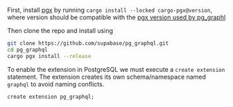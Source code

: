 First, install [pgx](https://github.com/tcdi/pgx) by running `cargo install --locked cargo-pgx@version`, where version should be compatible with the [pgx version used by pg_graphl](https://github.com/supabase/pg_graphql/blob/master/Cargo.toml#L16)

Then clone the repo and install using

```bash
git clone https://github.com/supabase/pg_graphql.git
cd pg_graphql
cargo pgx install --release
```

To enable the extension in PostgreSQL we must execute a `create extension` statement. The extension creates its own schema/namespace named `graphql` to avoid naming conflicts.

```psql
create extension pg_graphql;
```
